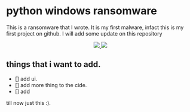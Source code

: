 # python windows ransomware
This is a ransomware that I wrote. It is my first malware, infact this is my first project on github.
I will add some update on this repository

<p align="center">
  <a href="http://python.org">
    <img src="https://img.shields.io/badge/python-v3.8-blue">
  </a>

  <a href="https://www.microsoft.com/de-de/">
    <img src="https://img.shields.io/badge/platform-Windows 10 | 8.1-red">
  </a>
</p>


## things that i want to add.
- [] add ui.
- [] add more thing to the cide.
- [] add 

till now just this :). 

